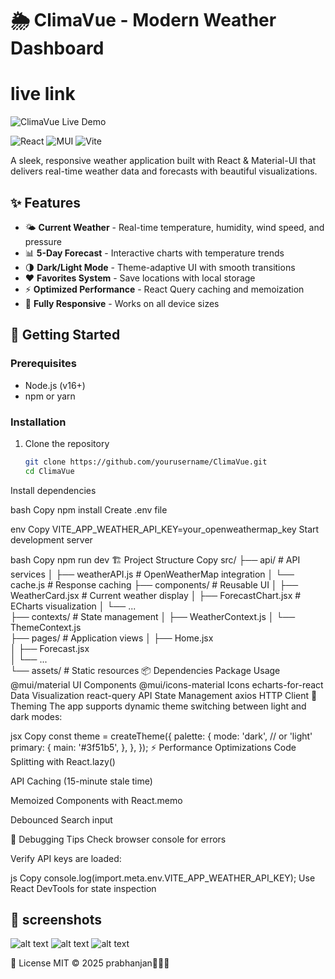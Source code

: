 # 🌦️ ClimaVue - Modern Weather Dashboard

# live link 
![ClimaVue Live Demo](https://neon-capybara-b374b2.netlify.app/)


![React](https://img.shields.io/badge/React-20232A?style=for-the-badge&logo=react&logoColor=61DAFB)
![MUI](https://img.shields.io/badge/MUI-007FFF?style=for-the-badge&logo=mui&logoColor=white)
![Vite](https://img.shields.io/badge/Vite-B73BFE?style=for-the-badge&logo=vite&logoColor=FFD62E)

A sleek, responsive weather application built with React & Material-UI that delivers real-time weather data and forecasts with beautiful visualizations.

 <!-- Replace with actual screenshot -->

## ✨ Features

- 🌤️ **Current Weather** - Real-time temperature, humidity, wind speed, and pressure
- 📊 **5-Day Forecast** - Interactive charts with temperature trends
- 🌗 **Dark/Light Mode** - Theme-adaptive UI with smooth transitions
- ❤️ **Favorites System** - Save locations with local storage
- ⚡ **Optimized Performance** - React Query caching and memoization
- 📱 **Fully Responsive** - Works on all device sizes

## 🚀 Getting Started

### Prerequisites
- Node.js (v16+)
- npm or yarn

### Installation
1. Clone the repository
   ```bash
   git clone https://github.com/yourusername/ClimaVue.git
   cd ClimaVue
Install dependencies

bash
Copy
npm install
Create .env file

env
Copy
VITE_APP_WEATHER_API_KEY=your_openweathermap_key
Start development server

bash
Copy
npm run dev
🏗️ Project Structure
Copy
src/
├── api/                  # API services
│   ├── weatherAPI.js     # OpenWeatherMap integration
│   └── cache.js          # Response caching
├── components/           # Reusable UI
│   ├── WeatherCard.jsx   # Current weather display
│   ├── ForecastChart.jsx # ECharts visualization
│   └── ...               
├── contexts/             # State management
│   ├── WeatherContext.js 
│   └── ThemeContext.js   
├── pages/                # Application views
│   ├── Home.jsx          
│   ├── Forecast.jsx      
│   └── ...               
└── assets/               # Static resources
📦 Dependencies
Package	Usage
@mui/material	UI Components
@mui/icons-material	Icons
echarts-for-react	Data Visualization
react-query	API State Management
axios	HTTP Client
🎨 Theming
The app supports dynamic theme switching between light and dark modes:

jsx
Copy
const theme = createTheme({
  palette: {
    mode: 'dark', // or 'light'
    primary: {
      main: '#3f51b5',
    },
  },
});
⚡ Performance Optimizations
Code Splitting with React.lazy()

API Caching (15-minute stale time)

Memoized Components with React.memo

Debounced Search input

🐛 Debugging Tips
Check browser console for errors

Verify API keys are loaded:



js
Copy
console.log(import.meta.env.VITE_APP_WEATHER_API_KEY);
Use React DevTools for state inspection
## 📸 screenshots
![alt text](homescreen.png)
![alt text](forecast.png)
![alt text](Favorite.png)

📜 License
MIT © 2025 prabhanjan👨🏻‍💻

